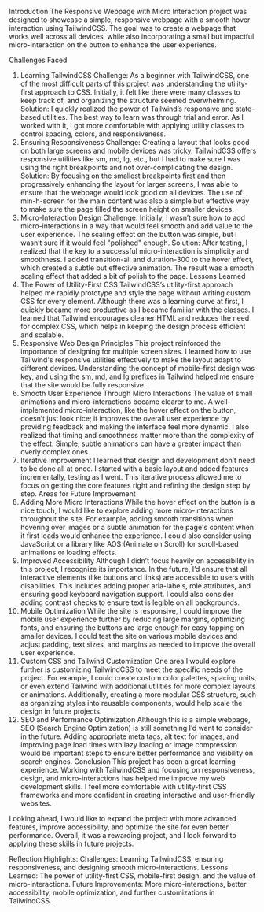 Introduction
The Responsive Webpage with Micro Interaction project was designed to showcase a simple, responsive webpage with a smooth hover interaction using TailwindCSS. The goal was to create a webpage that works well across all devices, while also incorporating a small but impactful micro-interaction on the button to enhance the user experience.

Challenges Faced
1. Learning TailwindCSS
Challenge: As a beginner with TailwindCSS, one of the most difficult parts of this project was understanding the utility-first approach to CSS. Initially, it felt like there were many classes to keep track of, and organizing the structure seemed overwhelming.
Solution: I quickly realized the power of Tailwind’s responsive and state-based utilities. The best way to learn was through trial and error. As I worked with it, I got more comfortable with applying utility classes to control spacing, colors, and responsiveness.
2. Ensuring Responsiveness
Challenge: Creating a layout that looks good on both large screens and mobile devices was tricky. TailwindCSS offers responsive utilities like sm, md, lg, etc., but I had to make sure I was using the right breakpoints and not over-complicating the design.
Solution: By focusing on the smallest breakpoints first and then progressively enhancing the layout for larger screens, I was able to ensure that the webpage would look good on all devices. The use of min-h-screen for the main content was also a simple but effective way to make sure the page filled the screen height on smaller devices.
3. Micro-Interaction Design
Challenge: Initially, I wasn’t sure how to add micro-interactions in a way that would feel smooth and add value to the user experience. The scaling effect on the button was simple, but I wasn’t sure if it would feel "polished" enough.
Solution: After testing, I realized that the key to a successful micro-interaction is simplicity and smoothness. I added transition-all and duration-300 to the hover effect, which created a subtle but effective animation. The result was a smooth scaling effect that added a bit of polish to the page.
Lessons Learned
1. The Power of Utility-First CSS
TailwindCSS’s utility-first approach helped me rapidly prototype and style the page without writing custom CSS for every element. Although there was a learning curve at first, I quickly became more productive as I became familiar with the classes.
I learned that Tailwind encourages cleaner HTML and reduces the need for complex CSS, which helps in keeping the design process efficient and scalable.
2. Responsive Web Design Principles
This project reinforced the importance of designing for multiple screen sizes. I learned how to use Tailwind's responsive utilities effectively to make the layout adapt to different devices. Understanding the concept of mobile-first design was key, and using the sm, md, and lg prefixes in Tailwind helped me ensure that the site would be fully responsive.
3. Smooth User Experience Through Micro Interactions
The value of small animations and micro-interactions became clearer to me. A well-implemented micro-interaction, like the hover effect on the button, doesn’t just look nice; it improves the overall user experience by providing feedback and making the interface feel more dynamic.
I also realized that timing and smoothness matter more than the complexity of the effect. Simple, subtle animations can have a greater impact than overly complex ones.
4. Iterative Improvement
I learned that design and development don’t need to be done all at once. I started with a basic layout and added features incrementally, testing as I went. This iterative process allowed me to focus on getting the core features right and refining the design step by step.
Areas for Future Improvement
1. Adding More Micro Interactions
While the hover effect on the button is a nice touch, I would like to explore adding more micro-interactions throughout the site. For example, adding smooth transitions when hovering over images or a subtle animation for the page's content when it first loads would enhance the experience.
I could also consider using JavaScript or a library like AOS (Animate on Scroll) for scroll-based animations or loading effects.
2. Improved Accessibility
Although I didn’t focus heavily on accessibility in this project, I recognize its importance. In the future, I’d ensure that all interactive elements (like buttons and links) are accessible to users with disabilities. This includes adding proper aria-labels, role attributes, and ensuring good keyboard navigation support.
I could also consider adding contrast checks to ensure text is legible on all backgrounds.
3. Mobile Optimization
While the site is responsive, I could improve the mobile user experience further by reducing large margins, optimizing fonts, and ensuring the buttons are large enough for easy tapping on smaller devices.
I could test the site on various mobile devices and adjust padding, text sizes, and margins as needed to improve the overall user experience.
4. Custom CSS and Tailwind Customization
One area I would explore further is customizing TailwindCSS to meet the specific needs of the project. For example, I could create custom color palettes, spacing units, or even extend Tailwind with additional utilities for more complex layouts or animations.
Additionally, creating a more modular CSS structure, such as organizing styles into reusable components, would help scale the design in future projects.
5. SEO and Performance Optimization
Although this is a simple webpage, SEO (Search Engine Optimization) is still something I’d want to consider in the future. Adding appropriate meta tags, alt text for images, and improving page load times with lazy loading or image compression would be important steps to ensure better performance and visibility on search engines.
Conclusion
This project has been a great learning experience. Working with TailwindCSS and focusing on responsiveness, design, and micro-interactions has helped me improve my web development skills. I feel more comfortable with utility-first CSS frameworks and more confident in creating interactive and user-friendly websites.

Looking ahead, I would like to expand the project with more advanced features, improve accessibility, and optimize the site for even better performance. Overall, it was a rewarding project, and I look forward to applying these skills in future projects.

Reflection Highlights:
Challenges: Learning TailwindCSS, ensuring responsiveness, and designing smooth micro-interactions.
Lessons Learned: The power of utility-first CSS, mobile-first design, and the value of micro-interactions.
Future Improvements: More micro-interactions, better accessibility, mobile optimization, and further customizations in TailwindCSS.
